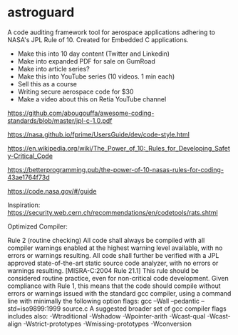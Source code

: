 # astroguard
A code auditing framework tool for aerospace applications adhering to NASA's JPL Rule of 10. Created for Embedded C applications.


- Make this into 10 day content (Twitter and Linkedin)
- Make into expanded PDF for sale on GumRoad
- Make into article series? 
- Make this into YouTube series (10 videos. 1 min each)
- Sell this as a course
- Writing secure aerospace code for $30
- Make a video about this on Retia YouTube channel

https://github.com/abougouffa/awesome-coding-standards/blob/master/jpl-c-1.0.pdf

https://nasa.github.io/fprime/UsersGuide/dev/code-style.html

https://en.wikipedia.org/wiki/The_Power_of_10:_Rules_for_Developing_Safety-Critical_Code

https://betterprogramming.pub/the-power-of-10-nasas-rules-for-coding-43ae1764f73d

https://code.nasa.gov/#/guide

Inspiration:
https://security.web.cern.ch/recommendations/en/codetools/rats.shtml

Optimized Compiler:

Rule 2 (routine checking)
All code shall always be compiled with all compiler warnings enabled at the highest warning level available, with no errors or warnings resulting. All code shall further be verified with a JPL approved state-of-the-art static source code analyzer, with no errors or warnings resulting. [MISRA-C:2004 Rule 21.1]
This rule should be considered routine practice, even for non-critical code development. Given compliance with Rule 1, this means that the code should compile without errors or warnings issued with the standard gcc compiler, using a command line with minimally the following option flags:
      gcc –Wall –pedantic –std=iso9899:1999 source.c
A suggested broader set of gcc compiler flags includes also:
      -Wtraditional
      -Wshadow
      -Wpointer-arith
      -Wcast-qual
      -Wcast-align
      -Wstrict-prototypes
      -Wmissing-prototypes
      -Wconversion
